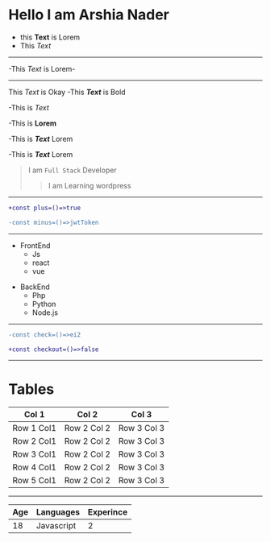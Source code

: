 # Hello I am Arshia Nader

- this **Text** is Lorem
- This _Text_
- ---
-This *Text* is Lorem-

___
This *Text* is Okay
-This ***Text*** is Bold

-This is *Text*

-This is **Lorem**

-This is ***Text*** Lorem

-This is ___Text___ Lorem


> I am `Full Stack` Developer
>> I am Learning wordpress
>
--------



```diff
+const plus=()=>true

-const minus=()=>jwtToken
```

----

<ul>
<li>FrontEnd
<ul>
  <li>Js</li>
  <li>react</li>
  <li>vue</li>
</ul>
</li>
  
</ul>

<ul>
  <li>BackEnd
  <ul>
    <li>Php</li>
    <li>Python</li>
    <li>Node.js</li>
  </ul>
  </li>
</ul>

-----

```diff
-const check=()=>ei2

+const checkout=()=>false
```


----

# Tables

| Col 1 | Col 2 | Col 3 |
| -- | --| -- |
| Row 1 Col1 | Row 2 Col 2 | Row 3 Col 3 |
| Row 2 Col1 | Row 2 Col 2 | Row 3 Col 3 |
| Row 3 Col1 | Row 2 Col 2 | Row 3 Col 3 |
| Row 4 Col1 | Row 2 Col 2 | Row 3 Col 3 |
| Row 5 Col1 | Row 2 Col 2 | Row 3 Col 3 |



____


|  Age |  Languages |  Experince |
| -- | -- | -- |
|  18  | Javascript |      2    |

